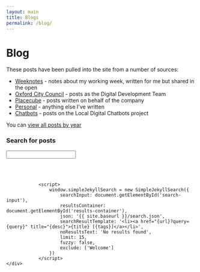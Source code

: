 ```yaml
---
layout: main
title: Blogs
permalink: /blog/
--- 
```

<div class="page-header">
<h1>Blog</h1>
</div>

These posts have been pulled into the site from a number of sources:
- [Weeknotes](/tags/weeknotes/) - notes about my working week, written for me but shared in the open
- [Oxford City Council](/tags/oxford/) - posts as the Digital Development Team
- [Placecube](/tags/placecube/) - posts written on behalf of the company
- [Personal](/tags/personal/) - anything else I've written
- [Chatbots](https://localdigitalchatbots.github.io/archive/) - posts on the Local Digital Chatbots project


You can [view all posts by year](/all-posts/)

<div>
                <div>
                    <h3><label for="search-input">Search for posts</label></h3>
                    <input type="search" id="search-input" placeholder=" ">

<br/><br/>
                    <ul id="results-container"></ul>
                </div>

                <script>
                    window.simpleJekyllSearch = new SimpleJekyllSearch({
                        searchInput: document.getElementById('search-input'),
                        resultsContainer: document.getElementById('results-container'),
                        json: '{{ site.baseurl }}/search.json',
                        searchResultTemplate: '<li><a href="{url}?query={query}" title="{desc}">{title} [{tags}]</a></li>',
                        noResultsText: 'No results found',
                        limit: 15,
                        fuzzy: false,
                        exclude: ['Welcome']
                    })
                </script>
    </div>  
